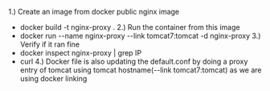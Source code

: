1.) Create an image from docker public nginx image
  - docker build -t nginx-proxy .
2.) Run the container from this image
  - docker run --name nginx-proxy --link tomcat7:tomcat -d nginx-proxy
3.) Verify if it ran fine
  - docker inspect nginx-proxy | grep IP
  - curl  <ip of nginx-proxy container>
4.) Docker file is also updating the default.conf by doing a proxy entry of tomcat using tomcat hostname(--link tomcat7:tomcat) as we are using docker linking
